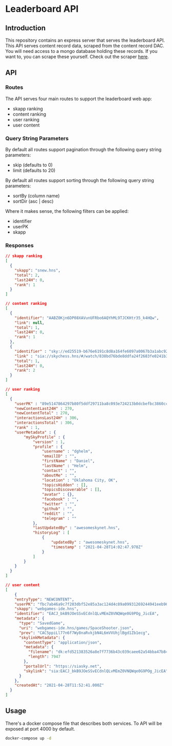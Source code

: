 # Leaderboard API

## Introduction

This repository contains an express server that serves the leaderboard API. This
API serves content record data, scraped from the content record DAC. You will
need access to a mongo database holding these records. If you want to, you can
scrape these yourself. Check out the scraper
[here](https://github.com/SkynetLabs/content-record-scraper).

## API

### Routes
The API serves four main routes to support the leaderboard web app:

- skapp ranking
- content ranking
- user ranking
- user content

### Query String Parameters
By default all routes support pagination through the following query string
parameters: 

- skip (defaults to 0)
- limit (defaults to 20)

By default all routes support sorting through the following query string
parameters:

- sortBy (column name)
- sortDir (asc | desc)

Where it makes sense, the following filters can be applied:

- identifier
- userPK 
- skapp

### Responses

```json
// skapp ranking
[
  {
    "skapp": "snew.hns",
    "total": 2,
    "last24H": 0,
    "rank": 1
  }
]

// content ranking
[
  {
    "identifier": "AABZ0Kjn6DP08XAVunUFRbo6AQYhML9TJCKHtr35_k4HQw",
    "link": null,
    "total": 1,
    "last24H": 0,
    "rank": 1
  },
  {
    "identifier" : "sky://ed25519-b676e6191c8d8a164fe6097a0067b3a1abc92b25359e3493d4169089bd9edbe4/skyfeed-dev.hns/skytter.hns/posts/page_0.json#0",
    "link" : "sia://skychess.hns/#/watch/838bd76bde8ddfa24f2683fe0241b3c613b0818eeb87e2f74095d383433632e6",
    "total": 1,
    "last24H": 0,
    "rank": 2
  }
]

// user ranking
[
  {
    "userPK" : "89e5147864297b80f5ddf29711ba8c093e724213b0dcbefbc3860cc6d598cc35",
    "newContentLast24H" : 270,
    "newContentTotal" : 270,
    "interactionsLast24H" : 306,
    "interactionsTotal" : 306,
    "rank" : 1,
    "userMetadata" : {
        "mySkyProfile" : {
            "version" : 1,
            "profile" : {
                "username" : "dghelm",
                "emailID" : "",
                "firstName" : "Daniel",
                "lastName" : "Helm",
                "contact" : "",
                "aboutMe" : "",
                "location" : "Oklahoma City, OK",
                "topicsHidden" : [],
                "topicsDiscoverable" : [],
                "avatar" : {},
                "facebook" : "",
                "twitter" : "",
                "github" : "",
                "reddit" : "",
                "telegram" : ""
            },
            "lastUpdatedBy" : "awesomeskynet.hns",
            "historyLog" : [ 
                {
                    "updatedBy" : "awesomeskynet.hns",
                    "timestamp" : "2021-04-28T14:02:47.978Z"
                }
            ]
        }
    }
  }
]

// user content
[
    {
    "entryType": "NEWCONTENT",
    "userPK": "fbc7ab46a9c7f203dbf52e85a3ac124d4c89a09931269244941eeb96a35831f0",
    "skapp": "webgames-ide.hns",
    "identifier": "EACJ_bkB9JOeSSvECdnlQLvMEmZ0VNQWqe0G9POg_JicEA",
    "metadata": {
      "type": "SavedGame",
      "uri": "webgames-ide.hns/games/SpaceShooter.json",
      "prev": "CAC5ppiLl77n6f7Wy8naRvkjbN4L6mVVUhjlBgd1Zb1ecg",
      "skylinkMetadata": {
        "contentType": "application/json",
        "metadata": {
          "filename": "dk:efd521383526a8e7f7736b43c039caee62a54bba47b84f21c50cdde0ff088bb8",
          "length": 7947
        },
        "portalUrl": "https://siasky.net",
        "skylink": "sia:EACJ_bkB9JOeSSvECdnlQLvMEmZ0VNQWqe0G9POg_JicEA"
      }
    },
    "createdAt": "2021-04-28T11:52:41.000Z"
  }
]
```


## Usage

There's a docker compose file that describes both services. To API will be
exposed at port 4000 by default.

```bash
docker-compose up -d
```
